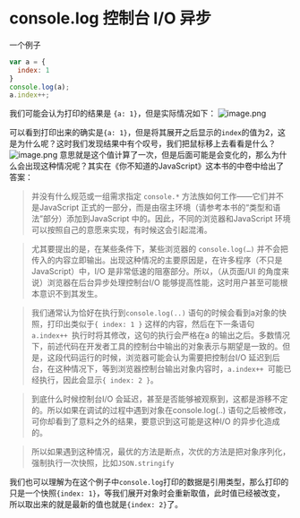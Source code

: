 # console.log 控制台 I/O 异步

一个例子

```js
var a = {
  index: 1
}
console.log(a);
a.index++;
```
我们可能会认为打印的结果是 `{a: 1}`，但是实际情况如下：
![image.png](https://p3-juejin.byteimg.com/tos-cn-i-k3u1fbpfcp/b3ed393ff3d845748042b893f8714203~tplv-k3u1fbpfcp-watermark.image?)

可以看到打印出来的确实是`{a: 1}`，但是将其展开之后显示的`index`的值为2，这是为什么呢？这时我们发现结果中有个叹号，我们把鼠标移上去看看是什么？
![image.png](https://p1-juejin.byteimg.com/tos-cn-i-k3u1fbpfcp/363656d8546044beaef1dd4a1a77929b~tplv-k3u1fbpfcp-watermark.image?)
意思就是这个值计算了一次，但是后面可能是会变化的，那么为什么会出现这种情况呢？其实在《你不知道的JavaScript》这本书的中卷中给出了答案：
> 并没有什么规范或一组需求指定 `console.*` 方法族如何工作——它们并不是JavaScript 正式的一部分，而是由宿主环境（请参考本书的“类型和语法”部分）添加到JavaScript 中的。因此，不同的浏览器和JavaScript 环境可以按照自己的意愿来实现，有时候这会引起混淆。

> 尤其要提出的是，在某些条件下，某些浏览器的 `console.log(…)` 并不会把传入的内容立即输出。出现这种情况的主要原因是，在许多程序（不只是JavaScript）中，I/O 是非常低速的阻塞部分。所以，（从页面/UI 的角度来说）浏览器在后台异步处理控制台I/O 能够提高性能，这时用户甚至可能根本意识不到其发生。

> 我们通常认为恰好在执行到`console.log(..)` 语句的时候会看到a对象的快照，打印出类似于`{ index: 1 }` 这样的内容，然后在下一条语句`a.index++ `执行时将其修改，这句的执行会严格在a 的输出之后。多数情况下，前述代码在开发者工具的控制台中输出的对象表示与期望是一致的。但是，这段代码运行的时候，浏览器可能会认为需要把控制台I/O 延迟到后台，在这种情况下，等到浏览器控制台输出对象内容时，`a.index++ `可能已经执行，因此会显示`{ index: 2 }`。

> 到底什么时候控制台I/O 会延迟，甚至是否能够被观察到，这都是游移不定的。所以如果在调试的过程中遇到对象在console.log(..) 语句之后被修改，可你却看到了意料之外的结果，要意识到这可能是这种I/O 的异步化造成的。

> 所以如果遇到这种情况，最优的方法是断点，次优的方法是把对象序列化，强制执行一次快照，比如`JSON.stringify`

我们也可以理解为在这个例子中`console.log`打印的数据是引用类型，那么打印的只是一个快照`{index: 1}`，等我们展开对象时会重新取值，此时值已经被改变，所以取出来的就是最新的值也就是`{index: 2}`了。